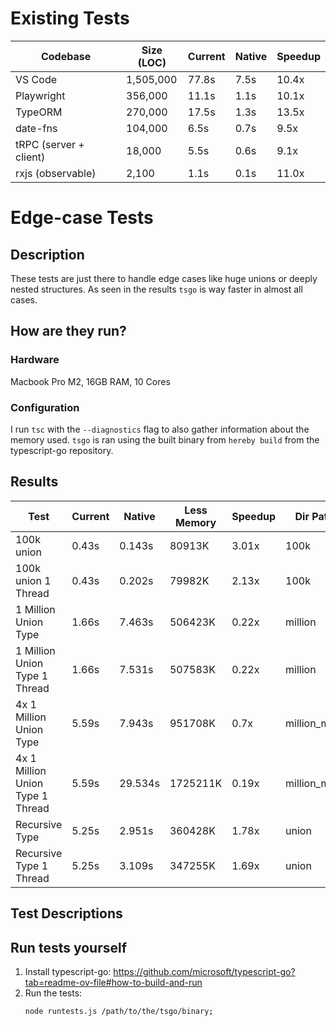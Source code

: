 # Existing Tests

| Codebase               | Size (LOC) | Current | Native | Speedup |
| ---------------------- | ---------- | ------- | ------ | ------- |
| VS Code                | 1,505,000  | 77.8s   | 7.5s   | 10.4x   |
| Playwright             | 356,000    | 11.1s   | 1.1s   | 10.1x   |
| TypeORM                | 270,000    | 17.5s   | 1.3s   | 13.5x   |
| date-fns               | 104,000    | 6.5s    | 0.7s   | 9.5x    |
| tRPC (server + client) | 18,000     | 5.5s    | 0.6s   | 9.1x    |
| rxjs (observable)      | 2,100      | 1.1s    | 0.1s   | 11.0x   |

# Edge-case Tests

## Description

These tests are just there to handle edge cases like huge unions or deeply nested structures. As seen in the results `tsgo` is way faster in almost all cases.

## How are they run?

### Hardware

Macbook Pro M2, 16GB RAM, 10 Cores

### Configuration

I run `tsc` with the `--diagnostics` flag to also gather information about the memory used. `tsgo` is ran using the built binary from `hereby build` from the typescript-go repository.

## Results

| Test                             | Current | Native  | Less Memory | Speedup | Dir Path      |
| -------------------------------- | ------- | ------- | ----------- | ------- | ------------- |
| 100k union                       | 0.43s   | 0.143s  | 80913K      | 3.01x   | 100k          |
| 100k union 1 Thread              | 0.43s   | 0.202s  | 79982K      | 2.13x   | 100k          |
| 1 Million Union Type             | 1.66s   | 7.463s  | 506423K     | 0.22x   | million       |
| 1 Million Union Type 1 Thread    | 1.66s   | 7.531s  | 507583K     | 0.22x   | million       |
| 4x 1 Million Union Type          | 5.59s   | 7.943s  | 951708K     | 0.7x    | million_multi |
| 4x 1 Million Union Type 1 Thread | 5.59s   | 29.534s | 1725211K    | 0.19x   | million_multi |
| Recursive Type                   | 5.25s   | 2.951s  | 360428K     | 1.78x   | union         |
| Recursive Type 1 Thread          | 5.25s   | 3.109s  | 347255K     | 1.69x   | union         |

## Test Descriptions

## Run tests yourself

1. Install typescript-go: https://github.com/microsoft/typescript-go?tab=readme-ov-file#how-to-build-and-run
2. Run the tests:
   ```bash
   node runtests.js /path/to/the/tsgo/binary;
   ```
